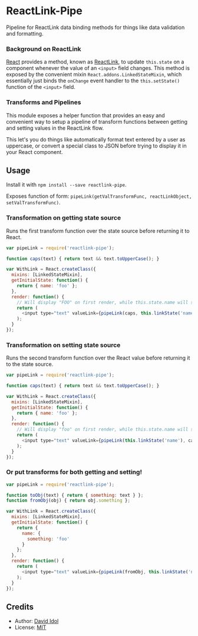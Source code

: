 ReactLink-Pipe
================

Pipeline for ReactLink data binding methods for things like data validation and formatting.

### Background on ReactLink

[React](https://facebook.github.io/react/) provides a method, known as [ReactLink](https://facebook.github.io/react/docs/two-way-binding-helpers.html), to update `this.state` on a component whenever the value of an `<input>` field changes. This method is exposed by the convenient mixin `React.addons.LinkedStateMixin`, which essentially just binds the `onChange` event handler to the `this.setState()` function of the `<input>` field.

### Transforms and Pipelines

This module exposes a helper function that provides an easy and convenient way to setup a pipeline of transform functions between getting and setting values in the ReactLink flow.

This let's you do things like automatically format text entered by a user as uppercase, or convert a special class to JSON before trying to display it in your React component.

## Usage

Install it with `npm install --save reactlink-pipe`.

Exposes function of form: `pipeLink(getValTransformFunc, reactLinkObject, setValTransformFunc)`.

### Transformation on getting state source

Runs the first transform function over the state source before returning it to React.

```js
var pipeLink = require('reactlink-pipe');

function caps(text) { return text && text.toUpperCase(); }

var WithLink = React.createClass({
  mixins: [LinkedStateMixin],
  getInitialState: function() {
    return { name: 'foo' };
  },
  render: function() {
    // Will display "FOO" on first render, while this.state.name will still be "foo"
    return (
      <input type="text" valueLink={pipeLink(caps, this.linkState('name'))} />
    );
  }
});
```

### Transformation on setting state source

Runs the second transform function over the React value before returning it to the state source.

```js
var pipeLink = require('reactlink-pipe');

function caps(text) { return text && text.toUpperCase(); }

var WithLink = React.createClass({
  mixins: [LinkedStateMixin],
  getInitialState: function() {
    return { name: 'foo' };
  },
  render: function() {
    // Will display "foo" on first render, while this.state.name will still be set to "FOO" when changed
    return (
      <input type="text" valueLink={pipeLink(this.linkState('name'), caps)} />
    );
  }
});
```


### Or put transforms for both getting and setting!

```js
var pipeLink = require('reactlink-pipe');

function toObj(text) { return { something: text } };
function fromObj(obj) { return obj.something };

var WithLink = React.createClass({
  mixins: [LinkedStateMixin],
  getInitialState: function() {
    return {
      name: {
        something: 'foo'
      }
    };
  },
  render: function() {
    return (
      <input type="text" valueLink={pipeLink(fromObj, this.linkState('name'), toObj)} />
    );
  }
});
```

## Credits

- Author: [David Idol](http://daveidol.com)
- License: [MIT](http://opensource.org/licenses/MIT)